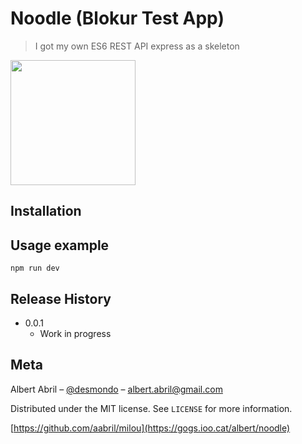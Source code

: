 # Noodle (Blokur Test App)
> I got my own ES6 REST API express as a skeleton 

<img src="http://gogs.ioo.cat/albert/noodle/raw/master/logo.gif" width="200px">


## Installation

## Usage example

```
npm run dev
```

## Release History

* 0.0.1
    * Work in progress

## Meta

Albert Abril – [@desmondo](https://twitter.com/desmondo) – albert.abril@gmail.com

Distributed under the MIT license. See ``LICENSE`` for more information.

[https://github.com/aabril/milou](https://gogs.ioo.cat/albert/noodle)

